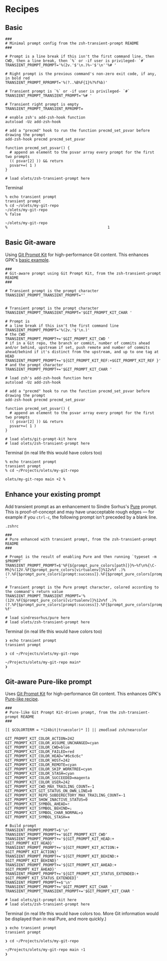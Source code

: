 # Recipes

## Basic

```shell
###
# Minimal prompt config from the zsh-transient-prompt README
###

# Prompt is a line break if this isn't the first command line, then CWD, then a line break, then `%` or -if user is privileged- `#`
TRANSIENT_PROMPT_PROMPT='%(2v.'$'\n.)%~'$'\n''%# '

# Right prompt is the previous command's non-zero exit code, if any, in bold red
TRANSIENT_PROMPT_RPROMPT='%(?..%B%F{1}%?%f%b)'

# Transient prompt is `%` or -if user is privileged- `#`
TRANSIENT_PROMPT_TRANSIENT_PROMPT='%# '

# Transient right prompt is empty
TRANSIENT_PROMPT_TRANSIENT_RPROMPT=

# enable zsh's add-zsh-hook function
autoload -Uz add-zsh-hook

# add a "precmd" hook to run the function precmd_set_psvar before drawing the prompt
add-zsh-hook precmd precmd_set_psvar

function precmd_set_psvar() {
  # append an element to the psvar array every prompt for the first two prompts
  (( psvar[2] )) && return
  psvar+=( 1 )
}

# load olets/zsh-transient-prompt here
```

Terminal

```shell
% echo transient prompt
transient prompt
% cd ~/olets/my-git-repo
~/olets/my-git-repo
% false

~/olets/my-git-repo
%                                             1
```

## Basic Git-aware

Using [Git Prompt Kit](https://git-prompt-kit.olets.dev/) for high-performance Git content. This enhances GPK's [basic example](https://git-prompt-kit.olets.dev/example.html).

```shell
###
# Git-aware prompt using Git Prompt Kit, from the zsh-transient-prompt README
###

# Transient prompt is the prompt character
TRANSIENT_PROMPT_TRANSIENT_PROMPT=''


# Transient prompt is the prompt character
TRANSIENT_PROMPT_TRANSIENT_PROMPT='$GIT_PROMPT_KIT_CHAR '

# Prompt is
# a line break if this isn't the first command line
TRANSIENT_PROMPT_PROMPT='%(2v.'$'\n.)'
# the CWD
TRANSIENT_PROMPT_PROMPT+='$GIT_PROMPT_KIT_CWD '
# if in a Git repo, the branch or commit, number of commits ahead and/or behind, upstream if set, push remote and number of commits ahead/behind if it's distinct from the upstream, and up to one tag at HEAD
TRANSIENT_PROMPT_PROMPT+='${GIT_PROMPT_KIT_REF:+$GIT_PROMPT_KIT_REF }'
# and the prompt character
TRANSIENT_PROMPT_PROMPT+='$GIT_PROMPT_KIT_CHAR '

# load zsh's add-zsh-hook function here
autoload -Uz add-zsh-hook

# add a "precmd" hook to run the function precmd_set_psvar before drawing the prompt
add-zsh-hook precmd precmd_set_psvar

function precmd_set_psvar() {
  # append an element to the psvar array every prompt for the first two prompts
  (( psvar[2] )) && return
  psvar+=( 1 )
}

# load olets/git-prompt-kit here
# load olets/zsh-transient-prompt here
```

Terminal (in real life this would have colors too)

```shell
% echo transient prompt
transient prompt
% cd ~/Projects/olets/my-git-repo

olets/my-git-repo main +2 %
```

## Enhance your existing prompt

Add transient prompt as an enhancement to Sindre Sorhus's [Pure](https://github.com/sindresorhus/pure) prompt. This is proof-of-concept and may have unacceptable rough edges — for example if you `ctrl-c`, the following prompt isn't preceded by a blank line.

`.zshrc`

```shell
###
# Pure enhanced with transient prompt, from the zsh-transient-prompt README
###

# Prompt is the result of enabling Pure and then running `typeset -m $PROMPT`
TRANSIENT_PROMPT_PROMPT=$'%F{${prompt_pure_colors[path]}}%~%f\n%{\C-M%}%(12V.%F{$prompt_pure_colors[virtualenv]}%12v%f .)%(?.%F{$prompt_pure_colors[prompt:success]}.%F{$prompt_pure_colors[prompt:error]})${prompt_pure_state[prompt]}%f '

# Transient prompt is the Pure prompt character, colored according to the command's return value
TRANSIENT_PROMPT_TRANSIENT_PROMPT='%(12V.%F{$prompt_pure_colors[virtualenv]}%12v%f .)%(?.%F{$prompt_pure_colors[prompt:success]}.%F{$prompt_pure_colors[prompt:error]})${prompt_pure_state[prompt]} %f'

# load sindresorhus/pure here
# load olets/zsh-transient-prompt here
```

Terminal (in real life this would have colors too)

```shell
❯ echo transient prompt
transient prompt

❯ cd ~/Projects/olets/my-git-repo

~/Projects/olets/my-git-repo main*
❯
```

## Git-aware Pure-like prompt

Uses [Git Prompt Kit](https://git-prompt-kit.olets.dev/) for high-performance Git content. This enhances GPK's [Pure-like recipe](https://git-prompt-kit.olets.dev/recipes.html#pure-like).

```shell
###
# Pure-like Git Prompt Kit-driven prompt, from the zsh-transient-prompt README
###

[[ $COLORTERM = *(24bit|truecolor)* ]] || zmodload zsh/nearcolor

GIT_PROMPT_KIT_COLOR_ACTION=242
GIT_PROMPT_KIT_COLOR_ASSUME_UNCHANGED=cyan
GIT_PROMPT_KIT_COLOR_CWD=blue
GIT_PROMPT_KIT_COLOR_FAILED=red
GIT_PROMPT_KIT_COLOR_HEAD="#6c6c6c"
GIT_PROMPT_KIT_COLOR_HOST=242
GIT_PROMPT_KIT_COLOR_REMOTE=cyan
GIT_PROMPT_KIT_COLOR_SKIP_WORKTREE=cyan
GIT_PROMPT_KIT_COLOR_STASH=cyan
GIT_PROMPT_KIT_COLOR_SUCCEEDED=magenta
GIT_PROMPT_KIT_COLOR_USER=242
GIT_PROMPT_KIT_CWD_MAX_TRAILING_COUNT=-1
GIT_PROMPT_KIT_GIT_STATUS_ON_OWN_LINE=0
GIT_PROMPT_KIT_REPO_SUBDIRECTORY_MAX_TRAILING_COUNT=-1
GIT_PROMPT_KIT_SHOW_INACTIVE_STATUS=0
GIT_PROMPT_KIT_SYMBOL_AHEAD=⇡
GIT_PROMPT_KIT_SYMBOL_BEHIND=⇣
GIT_PROMPT_KIT_SYMBOL_CHAR_NORMAL=❯
GIT_PROMPT_KIT_SYMBOL_STASH=≡

# Build prompt
TRANSIENT_PROMPT_PROMPT=$'\n'
TRANSIENT_PROMPT_PROMPT+='$GIT_PROMPT_KIT_CWD'
TRANSIENT_PROMPT_PROMPT+='${GIT_PROMPT_KIT_HEAD:+ $GIT_PROMPT_KIT_HEAD}'
TRANSIENT_PROMPT_PROMPT+='${GIT_PROMPT_KIT_ACTION:+ $GIT_PROMPT_KIT_ACTION}'
TRANSIENT_PROMPT_PROMPT+='${GIT_PROMPT_KIT_BEHIND:+ $GIT_PROMPT_KIT_BEHIND}'
TRANSIENT_PROMPT_PROMPT+='${GIT_PROMPT_KIT_AHEAD:+ $GIT_PROMPT_KIT_AHEAD}'
TRANSIENT_PROMPT_PROMPT+='${GIT_PROMPT_KIT_STATUS_EXTENDED:+ $GIT_PROMPT_KIT_STATUS_EXTENDED}'
TRANSIENT_PROMPT_PROMPT+=$'\n'
TRANSIENT_PROMPT_PROMPT+='$GIT_PROMPT_KIT_CHAR '
TRANSIENT_PROMPT_TRANSIENT_PROMPT+='$GIT_PROMPT_KIT_CHAR '

# load olets/git-prompt-kit here
# load olets/zsh-transient-prompt here
```

Terminal (in real life this would have colors too. More Git information would be displayed than in real Pure, and more quickly.)

```shell
❯ echo transient prompt
transient prompt

❯ cd ~/Projects/olets/my-git-repo

~/Projects/olets/my-git-repo main ⇡1
❯
```
